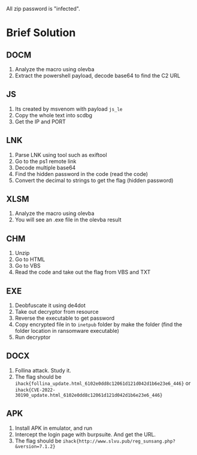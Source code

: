 All zip password is "infected".

# Brief Solution

## DOCM
1. Analyze the macro using olevba
2. Extract the powershell payload, decode base64 to find the C2 URL

## JS
1. Its created by msvenom with payload `js_le`
2. Copy the whole text into scdbg
3. Get the IP and PORT

## LNK
1. Parse LNK using tool such as exiftool
2. Go to the ps1 remote link
3. Decode multiple base64
5. Find the hidden password in the code (read the code)
6. Convert the decimal to strings to get the flag (hidden password)

## XLSM
1. Analyze the macro using olevba
2. You will see an .exe file in the olevba result

## CHM
1. Unzip
2. Go to HTML
3. Go to VBS
4. Read the code and take out the flag from VBS and TXT

## EXE
1. Deobfuscate it using de4dot
2. Take out decryptor from resource
3. Reverse the executable to get password
4. Copy encrypted file in to `inetpub` folder by make the folder (find the folder location in ransomware executable)
5. Run decryptor

## DOCX
1. Follina attack. Study it.
2. The flag should be `ihack{follina_update.html_6102e0dd8c12061d121d042d1b6e23e6_446}` or `ihack{CVE-2022-30190_update.html_6102e0dd8c12061d121d042d1b6e23e6_446}`

## APK
1. Install APK in emulator, and run
2. Intercept the login page with burpsuite. And get the URL.
3. The flag should be `ihack{http://www.slvu.pub/reg_sunsang.php?&version=7.1.2}`
